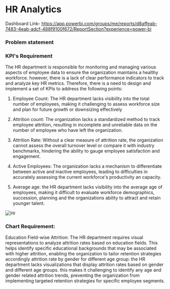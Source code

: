 
# HR Analytics

Dashboard Link- https://app.powerbi.com/groups/me/reports/d8affeab-7483-4eab-adcf-488f9100f672/ReportSection?experience=power-bi

### Problem statement

### KPI's Requirement

The HR department is responsible for monitoring and managing various aspects of employee data to ensure the organization maintains a healthy workforce. however, there is a lack of clear performance indicators to track and analyze key HR metrics.
Therefore, there is a need to design and implement a set of KPIs to address the following points:

1. Employee Count: 
The HR department lacks visibility into the total number of employees, making it challenging to assess workforce size and plan for future growth or downsizing effectively

2. Attrition count:
The organization lacks a standardized method to track employee attrition, resulting in incomplete and unreliable data on
the number of employee who have left the organization.

3. Attrition Rate:
Without a clear measure of attrition rate, the organization cannot assess the overall turnover level or compare it with 
industry benchmarks, hindering the ability to gauge employee satisfaction and engagement.

4. Active Employees:
The organization lacks a mechanism to differentiate between active and inactive employees, leading to difficulties in accurately 
assessing the current workforce's productivity an capacity.

5. Average age:
the HR department lacks visibility into the average age of employees, making it difficult to evaluate workforce 
demographics, succession, planning and the organizations ability to attract and retain younger talent.

![Hr](https://github.com/NikitaBhute18/Power-BI/assets/173534395/1c63a0ac-fd8e-4522-8109-d7f138ffc688)


### Chart Requirement:

Education Field-wise Attrition:
The HR department requires visual representations to analyze attrition rates based on education fields. This helps identify specific educational backgrounds that may be associated with higher attrition, enabling the organization to tailor retention strategies accordingly attrition rate by gender for different age group: the HR department lacks visualizations that display attrition rates based on gender and different age groups. this makes it challenging to identify any age and gender related attrition trends, preventing the organization from implementing targeted retention strategies for specific employee segments.
